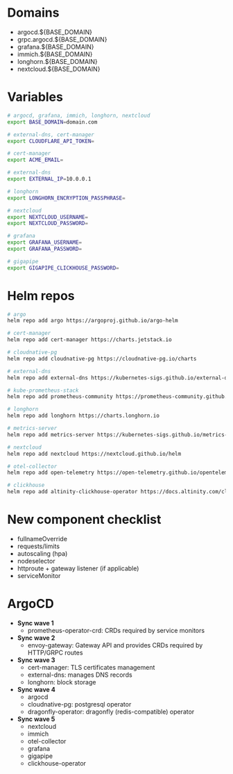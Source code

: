 # Domains
* argocd.${BASE_DOMAIN}
* grpc.argocd.${BASE_DOMAIN}
* grafana.${BASE_DOMAIN}
* immich.${BASE_DOMAIN}
* longhorn.${BASE_DOMAIN}
* nextcloud.${BASE_DOMAIN}

# Variables
```bash
# argocd, grafana, immich, longhorn, nextcloud
export BASE_DOMAIN=domain.com

# external-dns, cert-manager
export CLOUDFLARE_API_TOKEN=

# cert-manager
export ACME_EMAIL=

# external-dns
export EXTERNAL_IP=10.0.0.1

# longhorn
export LONGHORN_ENCRYPTION_PASSPHRASE=

# nextcloud
export NEXTCLOUD_USERNAME=
export NEXTCLOUD_PASSWORD=

# grafana
export GRAFANA_USERNAME=
export GRAFANA_PASSWORD=

# gigapipe
export GIGAPIPE_CLICKHOUSE_PASSWORD=
```

# Helm repos
```bash
# argo
helm repo add argo https://argoproj.github.io/argo-helm

# cert-manager
helm repo add cert-manager https://charts.jetstack.io

# cloudnative-pg
helm repo add cloudnative-pg https://cloudnative-pg.io/charts

# external-dns
helm repo add external-dns https://kubernetes-sigs.github.io/external-dns/

# kube-prometheus-stack
helm repo add prometheus-community https://prometheus-community.github.io/helm-charts

# longhorn
helm repo add longhorn https://charts.longhorn.io

# metrics-server
helm repo add metrics-server https://kubernetes-sigs.github.io/metrics-server/

# nextcloud
helm repo add nextcloud https://nextcloud.github.io/helm

# otel-collector
helm repo add open-telemetry https://open-telemetry.github.io/opentelemetry-helm-charts

# clickhouse
helm repo add altinity-clickhouse-operator https://docs.altinity.com/clickhouse-operator/
```

# New component checklist
* fullnameOverride
* requests/limits
* autoscaling (hpa)
* nodeselector
* httproute + gateway listener (if applicable)
* serviceMonitor

# ArgoCD
* **Sync wave 1**
   * prometheus-operator-crd: CRDs required by service monitors
* **Sync wave 2**
   * envoy-gateway: Gateway API and provides CRDs required by HTTP/GRPC routes
* **Sync wave 3**
   * cert-manager: TLS certificates management
   * external-dns: manages DNS records
   * longhorn: block storage
* **Sync wave 4**
   * argocd
   * cloudnative-pg: postgresql operator
   * dragonfly-operator: dragonfly (redis-compatible) operator
* **Sync wave 5**
   * nextcloud
   * immich
   * otel-collector
   * grafana
   * gigapipe
   * clickhouse-operator